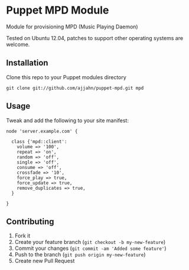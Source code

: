 # Puppet MPD Module

Module for provisioning MPD (Music Playing Daemon)

Tested on Ubuntu 12.04, patches to support other operating systems are welcome.

## Installation

Clone this repo to your Puppet modules directory

    git clone git://github.com/ajjahn/puppet-mpd.git mpd

## Usage

Tweak and add the following to your site manifest:

    node 'server.example.com' {

      class {'mpd::client':
        volume => '100',
        repeat => 'on',
        random => 'off',
        single => 'off',
        consume => 'off',
        crossfade => '10',
        force_play => true,
        force_update => true,
        remove_duplicates => true,
      }

    }

## Contributing

1. Fork it
2. Create your feature branch (`git checkout -b my-new-feature`)
3. Commit your changes (`git commit -am 'Added some feature'`)
4. Push to the branch (`git push origin my-new-feature`)
5. Create new Pull Request

